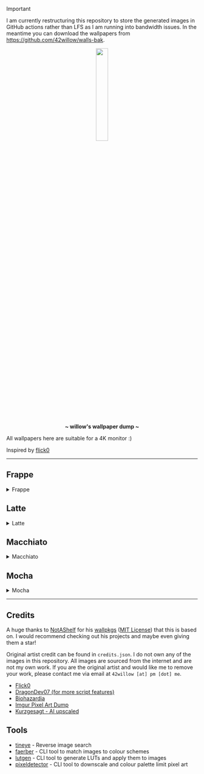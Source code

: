 > [!IMPORTANT]
> I am currently restructuring this repository to store the generated images in GitHub actions rather than LFS as I am running into bandwidth issues. In the meantime you can download the wallpapers from https://github.com/42willow/walls-bak.

<!-- HEADERS -->
<p align="center">
  <img width="25%" src="https://github.com/42willow.png" />
</p>
<p align="center">
  <b> ~ willow's wallpaper dump ~ </b>
</p>

All wallpapers here are suitable for a 4K monitor :)

Inspired by [flick0](https://github.com/flickowoa/kabegami)

-----------------
## Frappe

<details><summary>Frappe</summary>

**Tags:** `Kurzgesagt` `Asteroid_Miner_1`

<img src='dist/Frappe/Kurzgesagt-Asteroid_Miner_1.png' title='Kurzgesagt-Asteroid_Miner_1'>

**Tags:** `Kurzgesagt` `Asteroid_Miner_2`

<img src='dist/Frappe/Kurzgesagt-Asteroid_Miner_2.png' title='Kurzgesagt-Asteroid_Miner_2'>

**Tags:** `Kurzgesagt` `Asteroids`

<img src='dist/Frappe/Kurzgesagt-Asteroids.png' title='Kurzgesagt-Asteroids'>

**Tags:** `Kurzgesagt` `Baby_Star`

<img src='dist/Frappe/Kurzgesagt-Baby_Star.png' title='Kurzgesagt-Baby_Star'>

**Tags:** `Kurzgesagt` `Black_Hole_1`

<img src='dist/Frappe/Kurzgesagt-Black_Hole_1.png' title='Kurzgesagt-Black_Hole_1'>

**Tags:** `Kurzgesagt` `Black_Hole_2`

<img src='dist/Frappe/Kurzgesagt-Black_Hole_2.png' title='Kurzgesagt-Black_Hole_2'>

**Tags:** `Kurzgesagt` `Cloudy_Quasar_1`

<img src='dist/Frappe/Kurzgesagt-Cloudy_Quasar_1.png' title='Kurzgesagt-Cloudy_Quasar_1'>

**Tags:** `Kurzgesagt` `Cloudy_Quasar_2`

<img src='dist/Frappe/Kurzgesagt-Cloudy_Quasar_2.png' title='Kurzgesagt-Cloudy_Quasar_2'>

**Tags:** `Kurzgesagt` `Contemplative_Cosmonaut_1`

<img src='dist/Frappe/Kurzgesagt-Contemplative_Cosmonaut_1.png' title='Kurzgesagt-Contemplative_Cosmonaut_1'>

**Tags:** `Kurzgesagt` `Contemplative_Cosmonaut_2`

<img src='dist/Frappe/Kurzgesagt-Contemplative_Cosmonaut_2.png' title='Kurzgesagt-Contemplative_Cosmonaut_2'>

**Tags:** `Kurzgesagt` `Contemplative_Cosmonaut_3`

<img src='dist/Frappe/Kurzgesagt-Contemplative_Cosmonaut_3.png' title='Kurzgesagt-Contemplative_Cosmonaut_3'>

**Tags:** `Kurzgesagt` `Contemplative_Cosmonaut_4`

<img src='dist/Frappe/Kurzgesagt-Contemplative_Cosmonaut_4.png' title='Kurzgesagt-Contemplative_Cosmonaut_4'>

**Tags:** `Kurzgesagt` `Cosmic_Islands`

<img src='dist/Frappe/Kurzgesagt-Cosmic_Islands.png' title='Kurzgesagt-Cosmic_Islands'>

**Tags:** `Kurzgesagt` `Fleet`

<img src='dist/Frappe/Kurzgesagt-Fleet.png' title='Kurzgesagt-Fleet'>

**Tags:** `Kurzgesagt` `Galaxies`

<img src='dist/Frappe/Kurzgesagt-Galaxies.png' title='Kurzgesagt-Galaxies'>

**Tags:** `Kurzgesagt` `Galaxy_1`

<img src='dist/Frappe/Kurzgesagt-Galaxy_1.png' title='Kurzgesagt-Galaxy_1'>

**Tags:** `Kurzgesagt` `Galaxy_2`

<img src='dist/Frappe/Kurzgesagt-Galaxy_2.png' title='Kurzgesagt-Galaxy_2'>

**Tags:** `Kurzgesagt` `Galaxy_3`

<img src='dist/Frappe/Kurzgesagt-Galaxy_3.png' title='Kurzgesagt-Galaxy_3'>

**Tags:** `Kurzgesagt` `Mars`

<img src='dist/Frappe/Kurzgesagt-Mars.png' title='Kurzgesagt-Mars'>

**Tags:** `Kurzgesagt` `On_A_Moon`

<img src='dist/Frappe/Kurzgesagt-On_A_Moon.png' title='Kurzgesagt-On_A_Moon'>

**Tags:** `Kurzgesagt` `Ringed_Earth`

<img src='dist/Frappe/Kurzgesagt-Ringed_Earth.png' title='Kurzgesagt-Ringed_Earth'>

**Tags:** `Kurzgesagt` `Satellite_over_Earth`

<img src='dist/Frappe/Kurzgesagt-Satellite_over_Earth.png' title='Kurzgesagt-Satellite_over_Earth'>

**Tags:** `Kurzgesagt` `Solar_System`

<img src='dist/Frappe/Kurzgesagt-Solar_System.png' title='Kurzgesagt-Solar_System'>

**Tags:** `Kurzgesagt` `Stars`

<img src='dist/Frappe/Kurzgesagt-Stars.png' title='Kurzgesagt-Stars'>

**Tags:** `Kurzgesagt` `Stellar_Phenomenon`

<img src='dist/Frappe/Kurzgesagt-Stellar_Phenomenon.png' title='Kurzgesagt-Stellar_Phenomenon'>

**Tags:** `Kurzgesagt` `Unknown_Lifeform`

<img src='dist/Frappe/Kurzgesagt-Unknown_Lifeform.png' title='Kurzgesagt-Unknown_Lifeform'>

</details>

## Latte

<details><summary>Latte</summary>

**Tags:** `Kurzgesagt` `Asteroid_Miner_1`

<img src='dist/Latte/Kurzgesagt-Asteroid_Miner_1.png' title='Kurzgesagt-Asteroid_Miner_1'>

**Tags:** `Kurzgesagt` `Asteroid_Miner_2`

<img src='dist/Latte/Kurzgesagt-Asteroid_Miner_2.png' title='Kurzgesagt-Asteroid_Miner_2'>

**Tags:** `Kurzgesagt` `Asteroids`

<img src='dist/Latte/Kurzgesagt-Asteroids.png' title='Kurzgesagt-Asteroids'>

**Tags:** `Kurzgesagt` `Baby_Star`

<img src='dist/Latte/Kurzgesagt-Baby_Star.png' title='Kurzgesagt-Baby_Star'>

**Tags:** `Kurzgesagt` `Black_Hole_1`

<img src='dist/Latte/Kurzgesagt-Black_Hole_1.png' title='Kurzgesagt-Black_Hole_1'>

**Tags:** `Kurzgesagt` `Black_Hole_2`

<img src='dist/Latte/Kurzgesagt-Black_Hole_2.png' title='Kurzgesagt-Black_Hole_2'>

**Tags:** `Kurzgesagt` `Cloudy_Quasar_1`

<img src='dist/Latte/Kurzgesagt-Cloudy_Quasar_1.png' title='Kurzgesagt-Cloudy_Quasar_1'>

**Tags:** `Kurzgesagt` `Cloudy_Quasar_2`

<img src='dist/Latte/Kurzgesagt-Cloudy_Quasar_2.png' title='Kurzgesagt-Cloudy_Quasar_2'>

**Tags:** `Kurzgesagt` `Contemplative_Cosmonaut_1`

<img src='dist/Latte/Kurzgesagt-Contemplative_Cosmonaut_1.png' title='Kurzgesagt-Contemplative_Cosmonaut_1'>

**Tags:** `Kurzgesagt` `Contemplative_Cosmonaut_2`

<img src='dist/Latte/Kurzgesagt-Contemplative_Cosmonaut_2.png' title='Kurzgesagt-Contemplative_Cosmonaut_2'>

**Tags:** `Kurzgesagt` `Contemplative_Cosmonaut_3`

<img src='dist/Latte/Kurzgesagt-Contemplative_Cosmonaut_3.png' title='Kurzgesagt-Contemplative_Cosmonaut_3'>

**Tags:** `Kurzgesagt` `Contemplative_Cosmonaut_4`

<img src='dist/Latte/Kurzgesagt-Contemplative_Cosmonaut_4.png' title='Kurzgesagt-Contemplative_Cosmonaut_4'>

**Tags:** `Kurzgesagt` `Cosmic_Islands`

<img src='dist/Latte/Kurzgesagt-Cosmic_Islands.png' title='Kurzgesagt-Cosmic_Islands'>

**Tags:** `Kurzgesagt` `Fleet`

<img src='dist/Latte/Kurzgesagt-Fleet.png' title='Kurzgesagt-Fleet'>

**Tags:** `Kurzgesagt` `Galaxies`

<img src='dist/Latte/Kurzgesagt-Galaxies.png' title='Kurzgesagt-Galaxies'>

**Tags:** `Kurzgesagt` `Galaxy_1`

<img src='dist/Latte/Kurzgesagt-Galaxy_1.png' title='Kurzgesagt-Galaxy_1'>

**Tags:** `Kurzgesagt` `Galaxy_2`

<img src='dist/Latte/Kurzgesagt-Galaxy_2.png' title='Kurzgesagt-Galaxy_2'>

**Tags:** `Kurzgesagt` `Galaxy_3`

<img src='dist/Latte/Kurzgesagt-Galaxy_3.png' title='Kurzgesagt-Galaxy_3'>

**Tags:** `Kurzgesagt` `Mars`

<img src='dist/Latte/Kurzgesagt-Mars.png' title='Kurzgesagt-Mars'>

**Tags:** `Kurzgesagt` `On_A_Moon`

<img src='dist/Latte/Kurzgesagt-On_A_Moon.png' title='Kurzgesagt-On_A_Moon'>

**Tags:** `Kurzgesagt` `Ringed_Earth`

<img src='dist/Latte/Kurzgesagt-Ringed_Earth.png' title='Kurzgesagt-Ringed_Earth'>

**Tags:** `Kurzgesagt` `Satellite_over_Earth`

<img src='dist/Latte/Kurzgesagt-Satellite_over_Earth.png' title='Kurzgesagt-Satellite_over_Earth'>

**Tags:** `Kurzgesagt` `Solar_System`

<img src='dist/Latte/Kurzgesagt-Solar_System.png' title='Kurzgesagt-Solar_System'>

**Tags:** `Kurzgesagt` `Stars`

<img src='dist/Latte/Kurzgesagt-Stars.png' title='Kurzgesagt-Stars'>

**Tags:** `Kurzgesagt` `Stellar_Phenomenon`

<img src='dist/Latte/Kurzgesagt-Stellar_Phenomenon.png' title='Kurzgesagt-Stellar_Phenomenon'>

**Tags:** `Kurzgesagt` `Unknown_Lifeform`

<img src='dist/Latte/Kurzgesagt-Unknown_Lifeform.png' title='Kurzgesagt-Unknown_Lifeform'>

</details>

## Macchiato

<details><summary>Macchiato</summary>

**Tags:** `Kurzgesagt` `Asteroid_Miner_1`

<img src='dist/Macchiato/Kurzgesagt-Asteroid_Miner_1.png' title='Kurzgesagt-Asteroid_Miner_1'>

**Tags:** `Kurzgesagt` `Asteroid_Miner_2`

<img src='dist/Macchiato/Kurzgesagt-Asteroid_Miner_2.png' title='Kurzgesagt-Asteroid_Miner_2'>

**Tags:** `Kurzgesagt` `Asteroids`

<img src='dist/Macchiato/Kurzgesagt-Asteroids.png' title='Kurzgesagt-Asteroids'>

**Tags:** `Kurzgesagt` `Baby_Star`

<img src='dist/Macchiato/Kurzgesagt-Baby_Star.png' title='Kurzgesagt-Baby_Star'>

**Tags:** `Kurzgesagt` `Black_Hole_1`

<img src='dist/Macchiato/Kurzgesagt-Black_Hole_1.png' title='Kurzgesagt-Black_Hole_1'>

**Tags:** `Kurzgesagt` `Black_Hole_2`

<img src='dist/Macchiato/Kurzgesagt-Black_Hole_2.png' title='Kurzgesagt-Black_Hole_2'>

**Tags:** `Kurzgesagt` `Cloudy_Quasar_1`

<img src='dist/Macchiato/Kurzgesagt-Cloudy_Quasar_1.png' title='Kurzgesagt-Cloudy_Quasar_1'>

**Tags:** `Kurzgesagt` `Cloudy_Quasar_2`

<img src='dist/Macchiato/Kurzgesagt-Cloudy_Quasar_2.png' title='Kurzgesagt-Cloudy_Quasar_2'>

**Tags:** `Kurzgesagt` `Contemplative_Cosmonaut_1`

<img src='dist/Macchiato/Kurzgesagt-Contemplative_Cosmonaut_1.png' title='Kurzgesagt-Contemplative_Cosmonaut_1'>

**Tags:** `Kurzgesagt` `Contemplative_Cosmonaut_2`

<img src='dist/Macchiato/Kurzgesagt-Contemplative_Cosmonaut_2.png' title='Kurzgesagt-Contemplative_Cosmonaut_2'>

**Tags:** `Kurzgesagt` `Contemplative_Cosmonaut_3`

<img src='dist/Macchiato/Kurzgesagt-Contemplative_Cosmonaut_3.png' title='Kurzgesagt-Contemplative_Cosmonaut_3'>

**Tags:** `Kurzgesagt` `Contemplative_Cosmonaut_4`

<img src='dist/Macchiato/Kurzgesagt-Contemplative_Cosmonaut_4.png' title='Kurzgesagt-Contemplative_Cosmonaut_4'>

**Tags:** `Kurzgesagt` `Cosmic_Islands`

<img src='dist/Macchiato/Kurzgesagt-Cosmic_Islands.png' title='Kurzgesagt-Cosmic_Islands'>

**Tags:** `Kurzgesagt` `Fleet`

<img src='dist/Macchiato/Kurzgesagt-Fleet.png' title='Kurzgesagt-Fleet'>

**Tags:** `Kurzgesagt` `Galaxies`

<img src='dist/Macchiato/Kurzgesagt-Galaxies.png' title='Kurzgesagt-Galaxies'>

**Tags:** `Kurzgesagt` `Galaxy_1`

<img src='dist/Macchiato/Kurzgesagt-Galaxy_1.png' title='Kurzgesagt-Galaxy_1'>

**Tags:** `Kurzgesagt` `Galaxy_2`

<img src='dist/Macchiato/Kurzgesagt-Galaxy_2.png' title='Kurzgesagt-Galaxy_2'>

**Tags:** `Kurzgesagt` `Galaxy_3`

<img src='dist/Macchiato/Kurzgesagt-Galaxy_3.png' title='Kurzgesagt-Galaxy_3'>

**Tags:** `Kurzgesagt` `Mars`

<img src='dist/Macchiato/Kurzgesagt-Mars.png' title='Kurzgesagt-Mars'>

**Tags:** `Kurzgesagt` `On_A_Moon`

<img src='dist/Macchiato/Kurzgesagt-On_A_Moon.png' title='Kurzgesagt-On_A_Moon'>

**Tags:** `Kurzgesagt` `Ringed_Earth.jpg`

<img src='dist/Macchiato/Kurzgesagt-Ringed_Earth.jpg.jpg' title='Kurzgesagt-Ringed_Earth.jpg'>

**Tags:** `Kurzgesagt` `Satellite_over_Earth`

<img src='dist/Macchiato/Kurzgesagt-Satellite_over_Earth.png' title='Kurzgesagt-Satellite_over_Earth'>

**Tags:** `Kurzgesagt` `Solar_System`

<img src='dist/Macchiato/Kurzgesagt-Solar_System.png' title='Kurzgesagt-Solar_System'>

**Tags:** `Kurzgesagt` `Stars`

<img src='dist/Macchiato/Kurzgesagt-Stars.png' title='Kurzgesagt-Stars'>

**Tags:** `Kurzgesagt` `Stellar_Phenomenon`

<img src='dist/Macchiato/Kurzgesagt-Stellar_Phenomenon.png' title='Kurzgesagt-Stellar_Phenomenon'>

**Tags:** `Kurzgesagt` `Unknown_Lifeform`

<img src='dist/Macchiato/Kurzgesagt-Unknown_Lifeform.png' title='Kurzgesagt-Unknown_Lifeform'>

</details>

## Mocha

<details><summary>Mocha</summary>

**Tags:** `Kurzgesagt` `Asteroid_Miner_1`

<img src='dist/Mocha/Kurzgesagt-Asteroid_Miner_1.png' title='Kurzgesagt-Asteroid_Miner_1'>

**Tags:** `Kurzgesagt` `Asteroid_Miner_2`

<img src='dist/Mocha/Kurzgesagt-Asteroid_Miner_2.png' title='Kurzgesagt-Asteroid_Miner_2'>

**Tags:** `Kurzgesagt` `Asteroids`

<img src='dist/Mocha/Kurzgesagt-Asteroids.png' title='Kurzgesagt-Asteroids'>

**Tags:** `Kurzgesagt` `Baby_Star`

<img src='dist/Mocha/Kurzgesagt-Baby_Star.png' title='Kurzgesagt-Baby_Star'>

**Tags:** `Kurzgesagt` `Black_Hole_1`

<img src='dist/Mocha/Kurzgesagt-Black_Hole_1.png' title='Kurzgesagt-Black_Hole_1'>

**Tags:** `Kurzgesagt` `Black_Hole_2`

<img src='dist/Mocha/Kurzgesagt-Black_Hole_2.png' title='Kurzgesagt-Black_Hole_2'>

**Tags:** `Kurzgesagt` `Cloudy_Quasar_1`

<img src='dist/Mocha/Kurzgesagt-Cloudy_Quasar_1.png' title='Kurzgesagt-Cloudy_Quasar_1'>

**Tags:** `Kurzgesagt` `Cloudy_Quasar_2`

<img src='dist/Mocha/Kurzgesagt-Cloudy_Quasar_2.png' title='Kurzgesagt-Cloudy_Quasar_2'>

**Tags:** `Kurzgesagt` `Contemplative_Cosmonaut_1`

<img src='dist/Mocha/Kurzgesagt-Contemplative_Cosmonaut_1.png' title='Kurzgesagt-Contemplative_Cosmonaut_1'>

**Tags:** `Kurzgesagt` `Contemplative_Cosmonaut_2`

<img src='dist/Mocha/Kurzgesagt-Contemplative_Cosmonaut_2.png' title='Kurzgesagt-Contemplative_Cosmonaut_2'>

**Tags:** `Kurzgesagt` `Contemplative_Cosmonaut_3`

<img src='dist/Mocha/Kurzgesagt-Contemplative_Cosmonaut_3.png' title='Kurzgesagt-Contemplative_Cosmonaut_3'>

**Tags:** `Kurzgesagt` `Contemplative_Cosmonaut_4`

<img src='dist/Mocha/Kurzgesagt-Contemplative_Cosmonaut_4.png' title='Kurzgesagt-Contemplative_Cosmonaut_4'>

**Tags:** `Kurzgesagt` `Cosmic_Islands`

<img src='dist/Mocha/Kurzgesagt-Cosmic_Islands.png' title='Kurzgesagt-Cosmic_Islands'>

**Tags:** `Kurzgesagt` `Fleet`

<img src='dist/Mocha/Kurzgesagt-Fleet.png' title='Kurzgesagt-Fleet'>

**Tags:** `Kurzgesagt` `Galaxies`

<img src='dist/Mocha/Kurzgesagt-Galaxies.png' title='Kurzgesagt-Galaxies'>

**Tags:** `Kurzgesagt` `Galaxy_1`

<img src='dist/Mocha/Kurzgesagt-Galaxy_1.png' title='Kurzgesagt-Galaxy_1'>

**Tags:** `Kurzgesagt` `Galaxy_2`

<img src='dist/Mocha/Kurzgesagt-Galaxy_2.png' title='Kurzgesagt-Galaxy_2'>

**Tags:** `Kurzgesagt` `Galaxy_3`

<img src='dist/Mocha/Kurzgesagt-Galaxy_3.png' title='Kurzgesagt-Galaxy_3'>

**Tags:** `Kurzgesagt` `Mars`

<img src='dist/Mocha/Kurzgesagt-Mars.png' title='Kurzgesagt-Mars'>

**Tags:** `Kurzgesagt` `On_A_Moon`

<img src='dist/Mocha/Kurzgesagt-On_A_Moon.png' title='Kurzgesagt-On_A_Moon'>

**Tags:** `Kurzgesagt` `Ringed_Earth.jpg`

<img src='dist/Mocha/Kurzgesagt-Ringed_Earth.jpg.jpg' title='Kurzgesagt-Ringed_Earth.jpg'>

**Tags:** `Kurzgesagt` `Satellite_over_Earth`

<img src='dist/Mocha/Kurzgesagt-Satellite_over_Earth.png' title='Kurzgesagt-Satellite_over_Earth'>

**Tags:** `Kurzgesagt` `Solar_System`

<img src='dist/Mocha/Kurzgesagt-Solar_System.png' title='Kurzgesagt-Solar_System'>

**Tags:** `Kurzgesagt` `Stars`

<img src='dist/Mocha/Kurzgesagt-Stars.png' title='Kurzgesagt-Stars'>

**Tags:** `Kurzgesagt` `Stellar_Phenomenon`

<img src='dist/Mocha/Kurzgesagt-Stellar_Phenomenon.png' title='Kurzgesagt-Stellar_Phenomenon'>

**Tags:** `Kurzgesagt` `Unknown_Lifeform`

<img src='dist/Mocha/Kurzgesagt-Unknown_Lifeform.png' title='Kurzgesagt-Unknown_Lifeform'>

</details>


-----------------

## Credits

A huge thanks to [NotAShelf](https://github.com/NotAShelf) for his [wallpkgs](https://github.com/NotAShelf/wallpkgs) ([MIT License](https://github.com/NotAShelf/wallpkgs/blob/81459dfc37c4420b7908a90a333d2643f24bec33/nix/builder.nix#L43)) that this is based on.
I would recommend checking out his projects and maybe even giving them a star!

Original artist credit can be found in `credits.json`. I do not own any of the images in this repository.
All images are sourced from the internet and are not my own work. If you are the original artist and would like me to remove your work, please contact me via email at `42willow [at] pm [dot] me`.

- [Flick0](https://github.com/flick0/kabegami)
- [DragonDev07 (for more script features)](https://github.com/DragonDev07/Wallpapers/blob/main/markdown.py)
- [Biohazardia](https://www.deviantart.com/biohazardia/gallery)
- [Imgur Pixel Art Dump](https://imgur.com/gallery/SELjK)
- [Kurzgesagt - AI upscaled](https://www.reddit.com/r/kurzgesagt/comments/15pvf7h/kurzgesagt_4k_wallpapers_3840x2160/)

## Tools

- [tineye](https://www.tineye.com/) - Reverse image search
- [faerber](https://github.com/nekowinston/faerber) - CLI tool to match images to colour schemes
- [lutgen](https://github.com/ozwaldorf/lutgen-rs) - CLI tool to generate LUTs and apply them to images
- [pixeldetector](https://github.com/Astropulse/pixeldetector) - CLI tool to downscale and colour palette limit pixel art
